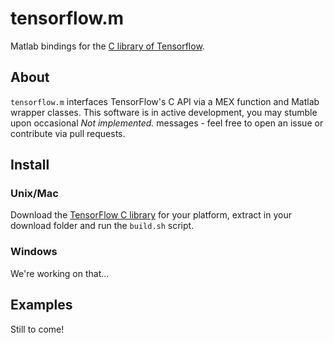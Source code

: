 # tensorflow.m

Matlab bindings for the [C library of Tensorflow](https://www.tensorflow.org/install/lang_c).

## About
`tensorflow.m` interfaces TensorFlow's C API via a MEX function and Matlab wrapper classes. This software is in active development, you may stumble upon occasional *Not implemented.* messages - feel free to open an issue or contribute via pull requests.

## Install

### Unix/Mac
Download the [TensorFlow C library](https://www.tensorflow.org/install/lang_c) for your platform, extract in your download folder and run the `build.sh` script.

### Windows
We're working on that...

## Examples
Still to come!
